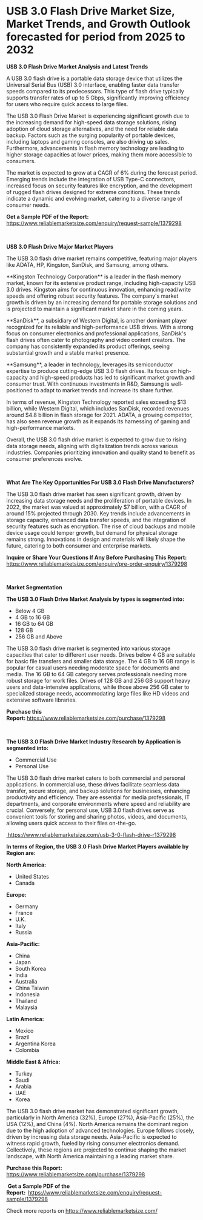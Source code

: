 <p><h1>USB 3.0 Flash Drive Market Size, Market Trends, and Growth Outlook forecasted for period from 2025 to 2032</h1></p><p><strong>USB 3.0 Flash Drive Market Analysis and Latest Trends</strong></p>
<p><p>A USB 3.0 flash drive is a portable data storage device that utilizes the Universal Serial Bus (USB) 3.0 interface, enabling faster data transfer speeds compared to its predecessors. This type of flash drive typically supports transfer rates of up to 5 Gbps, significantly improving efficiency for users who require quick access to large files. </p><p>The USB 3.0 Flash Drive Market is experiencing significant growth due to the increasing demand for high-speed data storage solutions, rising adoption of cloud storage alternatives, and the need for reliable data backup. Factors such as the surging popularity of portable devices, including laptops and gaming consoles, are also driving up sales. Furthermore, advancements in flash memory technology are leading to higher storage capacities at lower prices, making them more accessible to consumers.</p><p>The market is expected to grow at a CAGR of 6% during the forecast period. Emerging trends include the integration of USB Type-C connectors, increased focus on security features like encryption, and the development of rugged flash drives designed for extreme conditions. These trends indicate a dynamic and evolving market, catering to a diverse range of consumer needs.</p></p>
<p><strong>Get a Sample PDF of the Report:&nbsp;</strong> <a href="https://www.reliablemarketsize.com/enquiry/request-sample/1379298?utm_campaign=1904&utm_medium=2&utm_source=Github&utm_content=ia&utm_term=06042025&utm_id=usb-30-flash-drive">https://www.reliablemarketsize.com/enquiry/request-sample/1379298</a></p>
<p>&nbsp;</p>
<p><strong>USB 3.0 Flash Drive Major Market Players</strong></p>
<p><p>The USB 3.0 flash drive market remains competitive, featuring major players like ADATA, HP, Kingston, SanDisk, and Samsung, among others. </p><p>**Kingston Technology Corporation** is a leader in the flash memory market, known for its extensive product range, including high-capacity USB 3.0 drives. Kingston aims for continuous innovation, enhancing read/write speeds and offering robust security features. The company's market growth is driven by an increasing demand for portable storage solutions and is projected to maintain a significant market share in the coming years.</p><p>**SanDisk**, a subsidiary of Western Digital, is another dominant player recognized for its reliable and high-performance USB drives. With a strong focus on consumer electronics and professional applications, SanDisk's flash drives often cater to photography and video content creators. The company has consistently expanded its product offerings, seeing substantial growth and a stable market presence.</p><p>**Samsung**, a leader in technology, leverages its semiconductor expertise to produce cutting-edge USB 3.0 flash drives. Its focus on high-capacity and high-speed products has led to significant market growth and consumer trust. With continuous investments in R&D, Samsung is well-positioned to adapt to market trends and increase its share further.</p><p>In terms of revenue, Kingston Technology reported sales exceeding $13 billion, while Western Digital, which includes SanDisk, recorded revenues around $4.8 billion in flash storage for 2021. ADATA, a growing competitor, has also seen revenue growth as it expands its harnessing of gaming and high-performance markets. </p><p>Overall, the USB 3.0 flash drive market is expected to grow due to rising data storage needs, aligning with digitalization trends across various industries. Companies prioritizing innovation and quality stand to benefit as consumer preferences evolve.</p></p>
<p>&nbsp;</p>
<p><strong>What Are The Key Opportunities For USB 3.0 Flash Drive Manufacturers?</strong></p>
<p><p>The USB 3.0 flash drive market has seen significant growth, driven by increasing data storage needs and the proliferation of portable devices. In 2022, the market was valued at approximately $7 billion, with a CAGR of around 15% projected through 2030. Key trends include advancements in storage capacity, enhanced data transfer speeds, and the integration of security features such as encryption. The rise of cloud backups and mobile device usage could temper growth, but demand for physical storage remains strong. Innovations in design and materials will likely shape the future, catering to both consumer and enterprise markets.</p></p>
<p><strong>Inquire or Share Your Questions If Any Before Purchasing This Report:</strong> <a href="https://www.reliablemarketsize.com/enquiry/pre-order-enquiry/1379298?utm_campaign=1904&utm_medium=2&utm_source=Github&utm_content=ia&utm_term=06042025&utm_id=usb-30-flash-drive">https://www.reliablemarketsize.com/enquiry/pre-order-enquiry/1379298</a></p>
<p>&nbsp;</p>
<p><strong>Market Segmentation</strong></p>
<p><strong>The USB 3.0 Flash Drive Market Analysis by types is segmented into:</strong></p>
<p><ul><li>Below 4 GB</li><li>4 GB to 16 GB</li><li>16 GB to 64 GB</li><li>128 GB</li><li>256 GB and Above</li></ul></p>
<p><p>The USB 3.0 flash drive market is segmented into various storage capacities that cater to different user needs. Drives below 4 GB are suitable for basic file transfers and smaller data storage. The 4 GB to 16 GB range is popular for casual users needing moderate space for documents and media. The 16 GB to 64 GB category serves professionals needing more robust storage for work files. Drives of 128 GB and 256 GB support heavy users and data-intensive applications, while those above 256 GB cater to specialized storage needs, accommodating large files like HD videos and extensive software libraries.</p></p>
<p><strong>Purchase this Report:&nbsp;</strong><a href="https://www.reliablemarketsize.com/purchase/1379298?utm_campaign=1904&utm_medium=2&utm_source=Github&utm_content=ia&utm_term=06042025&utm_id=usb-30-flash-drive">https://www.reliablemarketsize.com/purchase/1379298</a></p>
<p>&nbsp;</p>
<p><strong>The USB 3.0 Flash Drive Market Industry Research by Application is segmented into:</strong></p>
<p><ul><li>Commercial Use</li><li>Personal Use</li></ul></p>
<p><p>The USB 3.0 flash drive market caters to both commercial and personal applications. In commercial use, these drives facilitate seamless data transfer, secure storage, and backup solutions for businesses, enhancing productivity and efficiency. They are essential for media professionals, IT departments, and corporate environments where speed and reliability are crucial. Conversely, for personal use, USB 3.0 flash drives serve as convenient tools for storing and sharing photos, videos, and documents, allowing users quick access to their files on-the-go.</p></p>
<p><a href="https://www.reliablemarketsize.com/usb-3-0-flash-drive-r1379298?utm_campaign=1904&utm_medium=2&utm_source=Github&utm_content=ia&utm_term=06042025&utm_id=usb-30-flash-drive">&nbsp;https://www.reliablemarketsize.com/usb-3-0-flash-drive-r1379298</a></p>
<p><strong>In terms of Region, the USB 3.0 Flash Drive Market Players available by Region are:</strong></p>
<p>
    <p> <strong> North America: </strong>
        <ul>
            <li>United States</li>
            <li>Canada</li>
        </ul>
        </p> 
    <p> <strong> Europe: </strong>
        <ul>
            <li>Germany</li>
            <li>France</li>
            <li>U.K.</li>
            <li>Italy</li>
            <li>Russia</li>
        </ul>
        </p> 
    <p> <strong> Asia-Pacific: </strong>
        <ul>
            <li>China</li>
            <li>Japan</li>
            <li>South Korea</li>
            <li>India</li>
            <li>Australia</li>
            <li>China Taiwan</li>
            <li>Indonesia</li>
            <li>Thailand</li>
            <li>Malaysia</li>
        </ul>
        </p> 
    <p> <strong> Latin America: </strong>
        <ul>
            <li>Mexico</li>
            <li>Brazil</li>
            <li>Argentina Korea</li>
            <li>Colombia</li>
        </ul>
        </p> 
    <p> <strong> Middle East & Africa: </strong>
        <ul>
            <li>Turkey</li>
            <li>Saudi</li>
            <li>Arabia</li>
            <li>UAE</li>
            <li>Korea</li>
        </ul>
    </p>
    </p>
<p><p>The USB 3.0 flash drive market has demonstrated significant growth, particularly in North America (32%), Europe (27%), Asia-Pacific (25%), the USA (12%), and China (4%). North America remains the dominant region due to the high adoption of advanced technologies. Europe follows closely, driven by increasing data storage needs. Asia-Pacific is expected to witness rapid growth, fueled by rising consumer electronics demand. Collectively, these regions are projected to continue shaping the market landscape, with North America maintaining a leading market share.</p></p>
<p><strong>Purchase this Report: </strong><a href="https://www.reliablemarketsize.com/purchase/1379298?utm_campaign=1904&utm_medium=2&utm_source=Github&utm_content=ia&utm_term=06042025&utm_id=usb-30-flash-drive">https://www.reliablemarketsize.com/purchase/1379298</a></p>
<p>&nbsp;<strong>Get a Sample PDF of the Report:&nbsp;&nbsp;</strong><a href="https://www.reliablemarketsize.com/enquiry/request-sample/1379298?utm_campaign=1904&utm_medium=2&utm_source=Github&utm_content=ia&utm_term=06042025&utm_id=usb-30-flash-drive">https://www.reliablemarketsize.com/enquiry/request-sample/1379298</a></p>
<p><strong></strong></p>
<p>Check more reports on <a href="https://www.reliablemarketsize.com/?utm_campaign=1904&utm_medium=2&utm_source=Github&utm_content=ia&utm_term=06042025&utm_id=usb-30-flash-drive">https://www.reliablemarketsize.com/</a></p>